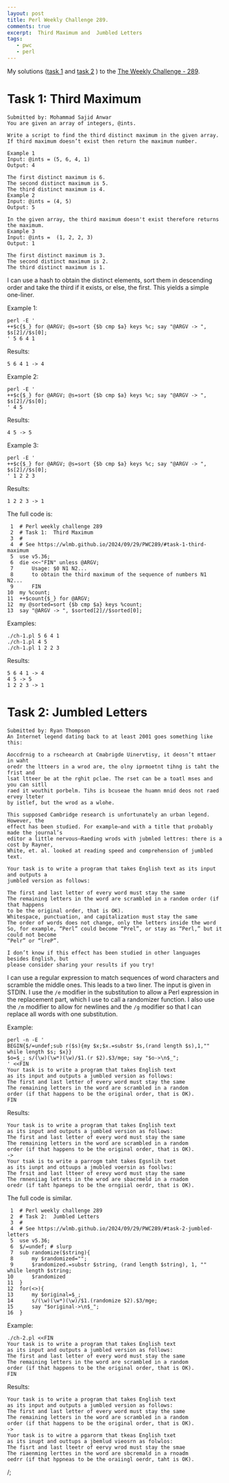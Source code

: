 ```yaml
---
layout: post
title: Perl Weekly Challenge 289.
comments: true
excerpt:  Third Maximum and  Jumbled Letters
tags:
   - pwc
   - perl
---
```


My solutions
([task 1](https://github.com/wlmb/perlweeklychallenge-club/blob/master/challenge-289/wlmb/perl/ch-1.pl)
and
[task 2](https://github.com/wlmb/perlweeklychallenge-club/blob/master/challenge-289/wlmb/perl/ch-2.pl)
)
to the  [The Weekly Challenge - 289](https://theweeklychallenge.org/blog/perl-weekly-challenge-289).


# Task 1: Third Maximum

    Submitted by: Mohammad Sajid Anwar
    You are given an array of integers, @ints.
    
    Write a script to find the third distinct maximum in the given array.
    If third maximum doesn’t exist then return the maximum number.
    
    Example 1
    Input: @ints = (5, 6, 4, 1)
    Output: 4
    
    The first distinct maximum is 6.
    The second distinct maximum is 5.
    The third distinct maximum is 4.
    Example 2
    Input: @ints = (4, 5)
    Output: 5
    
    In the given array, the third maximum doesn't exist therefore returns the maximum.
    Example 3
    Input: @ints =  (1, 2, 2, 3)
    Output: 1
    
    The first distinct maximum is 3.
    The second distinct maximum is 2.
    The third distinct maximum is 1.

I can use a hash to obtain the distinct elements, sort them in descending
order  and take the third if it exists, or else, the first. This
yields a simple one-liner.

Example 1:

    perl -E '
    ++$c{$_} for @ARGV; @s=sort {$b cmp $a} keys %c; say "@ARGV -> ", $s[2]//$s[0];
    ' 5 6 4 1

Results:

    5 6 4 1 -> 4

Example 2:

    perl -E '
    ++$c{$_} for @ARGV; @s=sort {$b cmp $a} keys %c; say "@ARGV -> ", $s[2]//$s[0];
    ' 4 5

Results:

    4 5 -> 5

Example 3:

    perl -E '
    ++$c{$_} for @ARGV; @s=sort {$b cmp $a} keys %c; say "@ARGV -> ", $s[2]//$s[0];
    ' 1 2 2 3

Results:

    1 2 2 3 -> 1

The full code is:

     1  # Perl weekly challenge 289
     2  # Task 1:  Third Maximum
     3  #
     4  # See https://wlmb.github.io/2024/09/29/PWC289/#task-1-third-maximum
     5  use v5.36;
     6  die <<~"FIN" unless @ARGV;
     7      Usage: $0 N1 N2...
     8      to obtain the third maximum of the sequence of numbers N1 N2...
     9      FIN
    10  my %count;
    11  ++$count{$_} for @ARGV;
    12  my @sorted=sort {$b cmp $a} keys %count;
    13  say "@ARGV -> ", $sorted[2]//$sorted[0];

Examples:

    ./ch-1.pl 5 6 4 1
    ./ch-1.pl 4 5
    ./ch-1.pl 1 2 2 3

Results:

    5 6 4 1 -> 4
    4 5 -> 5
    1 2 2 3 -> 1


# Task 2: Jumbled Letters

    Submitted by: Ryan Thompson
    An Internet legend dating back to at least 2001 goes something like this:
    
    Aoccdrnig to a rscheearch at Cmabrigde Uinervtisy, it deosn’t mttaer in waht
    oredr the ltteers in a wrod are, the olny iprmoetnt tihng is taht the frist and
    lsat ltteer be at the rghit pclae. The rset can be a toatl mses and you can sitll
    raed it wouthit porbelm. Tihs is bcuseae the huamn mnid deos not raed ervey lteter
    by istlef, but the wrod as a wlohe.
    
    This supposed Cambridge research is unfortunately an urban legend. However, the
    effect has been studied. For example—and with a title that probably made the journal’s
    editor a little nervous—Raeding wrods with jubmled lettres: there is a cost by Rayner,
    White, et. al. looked at reading speed and comprehension of jumbled text.
    
    Your task is to write a program that takes English text as its input and outputs a
    jumbled version as follows:
    
    The first and last letter of every word must stay the same
    The remaining letters in the word are scrambled in a random order (if that happens
    to be the original order, that is OK).
    Whitespace, punctuation, and capitalization must stay the same
    The order of words does not change, only the letters inside the word
    So, for example, “Perl” could become “Prel”, or stay as “Perl,” but it could not become
    “Pelr” or “lreP”.
    
    I don’t know if this effect has been studied in other languages besides English, but
    please consider sharing your results if you try!

I can use a regular expression to match sequences of word characters
and scramble the middle ones. This leads to a two liner. The input is given in STDIN.
I use the `/e` modifier in the substitution to allow a Perl expression
in the replacement part, which I use to call a randomizer function. I
also use the `/m` modifier to allow for newlines and the `/g` modifier
so that I can replace all words with one substitution.

Example:

    perl -n -E '
    BEGIN{$/=undef;sub r($s){my $x;$x.=substr $s,(rand length $s),1,"" while length $s; $x}}
    $o=$_; s/(\w)(\w*)(\w)/$1.(r $2).$3/mge; say "$o->\n$_";
    ' <<FIN
    Your task is to write a program that takes English text
    as its input and outputs a jumbled version as follows:
    The first and last letter of every word must stay the same
    The remaining letters in the word are scrambled in a random
    order (if that happens to be the original order, that is OK).
    FIN

Results:

    Your task is to write a program that takes English text
    as its input and outputs a jumbled version as follows:
    The first and last letter of every word must stay the same
    The remaining letters in the word are scrambled in a random
    order (if that happens to be the original order, that is OK).
    ->
    Your tsak is to write a parrogm taht takes Egsnlih txet
    as its iunpt and ottuups a jmubled voersin as foollws:
    The frsit and last ltteer of erevy word must stay the same
    The rmneniiag letrets in the wrod are sbacrmeld in a rnadom
    oredr (if taht hpaneps to be the orngiial oerdr, that is OK).

The full code is similar.

     1  # Perl weekly challenge 289
     2  # Task 2:  Jumbled Letters
     3  #
     4  # See https://wlmb.github.io/2024/09/29/PWC289/#task-2-jumbled-letters
     5  use v5.36;
     6  $/=undef; # slurp
     7  sub randomize($string){
     8      my $randomized="";
     9      $randomized.=substr $string, (rand length $string), 1, "" while length $string;
    10      $randomized
    11  }
    12  for(<>){
    13      my $original=$_;
    14      s/(\w)(\w*)(\w)/$1.(randomize $2).$3/mge;
    15      say "$original->\n$_";
    16  }

Example:

    ./ch-2.pl <<FIN
    Your task is to write a program that takes English text
    as its input and outputs a jumbled version as follows:
    The first and last letter of every word must stay the same
    The remaining letters in the word are scrambled in a random
    order (if that happens to be the original order, that is OK).
    FIN

Results:

    Your task is to write a program that takes English text
    as its input and outputs a jumbled version as follows:
    The first and last letter of every word must stay the same
    The remaining letters in the word are scrambled in a random
    order (if that happens to be the original order, that is OK).
    ->
    Yuor task is to witre a pgarorm that tkeas English txet
    as its inupt and outtups a jbemlud vieosrn as folwlos:
    The fisrt and last lteetr of eervy wrod must stay the smae
    The riaenming lerttes in the word are sbcremald in a rnoadm
    oedrr (if that hppneas to be the oraiingl oerdr, taht is OK).

/;

